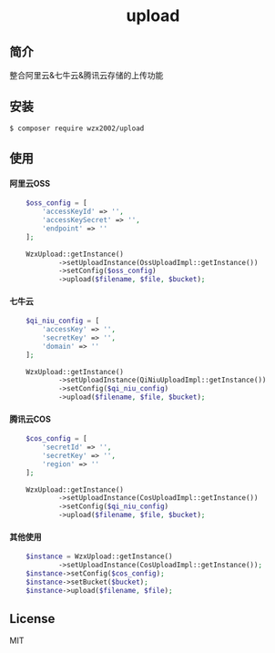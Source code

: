 <h1 align="center"> upload </h1>


## 简介
    
整合阿里云&七牛云&腾讯云存储的上传功能

## 安装

```shell
$ composer require wzx2002/upload
```


## 使用

#### 阿里云OSS

```php
    $oss_config = [
        'accessKeyId' => '',
        'accessKeySecret' => '',
        'endpoint' => ''
    ];
    
    WzxUpload::getInstance()
            ->setUploadInstance(OssUploadImpl::getInstance())
            ->setConfig($oss_config)
            ->upload($filename, $file, $bucket);
```


#### 七牛云

```php
    $qi_niu_config = [
        'accessKey' => '',
        'secretKey' => '',
        'domain' => ''
    ];
    
    WzxUpload::getInstance()
            ->setUploadInstance(QiNiuUploadImpl::getInstance())
            ->setConfig($qi_niu_config)
            ->upload($filename, $file, $bucket);
```


#### 腾讯云COS

```php
    $cos_config = [
        'secretId' => '',
        'secretKey' => '',
        'region' => ''
    ];
    
    WzxUpload::getInstance()
            ->setUploadInstance(CosUploadImpl::getInstance())
            ->setConfig($qi_niu_config)
            ->upload($filename, $file, $bucket);
```

#### 其他使用

```php
    $instance = WzxUpload::getInstance()
            ->setUploadInstance(CosUploadImpl::getInstance());
    $instance->setConfig($cos_config);
    $instance->setBucket($bucket);
    $instance->upload($filename, $file);
```

## License

MIT
